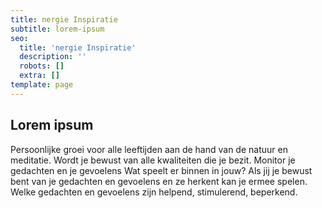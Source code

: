 ```yaml
---
title: nergie Inspiratie
subtitle: lorem-ipsum
seo:
  title: 'nergie Inspiratie'
  description: ''
  robots: []
  extra: []
template: page
---
```

## Lorem ipsum

Persoonlijke groei voor alle leeftijden aan de hand van de natuur en meditatie. Wordt je bewust van alle kwaliteiten die je bezit. Monitor je gedachten en je gevoelens Wat speelt er binnen in jouw? Als jij je bewust bent van je gedachten en gevoelens en ze herkent kan je ermee spelen. Welke gedachten en gevoelens zijn helpend, stimulerend, beperkend.